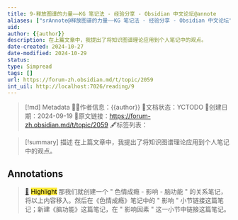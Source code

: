 ```yaml
---
title: 9-释放图谱的力量——KG 笔记法 - 经验分享 - Obsidian 中文论坛@annote
aliases: ["srAnnote@释放图谱的力量——KG 笔记法 - 经验分享 - Obsidian 中文论坛"]
uid: 
author: {{author}}
description: 在上篇文章中，我提出了将知识图谱理论应用到个人笔记中的观点。
date-created: 2024-10-27
date-modified: 2024-10-29
status: 
type: Simpread
tags: []
url: https://forum-zh.obsidian.md/t/topic/2059
int_uil: http://localhost:7026/reading/9
---
```


> [!md] Metadata
> 🙇‍♂作者信息：{{author}}
> 🌱文档状态：YCTODO
> 📅创建日期：2024-09-19
> 🔗原文链接：https://forum-zh.obsidian.md/t/topic/2059
> 🖋标签列表：

> [!summary] 描述
> 在上篇文章中，我提出了将知识图谱理论应用到个人笔记中的观点。

## Annotations

> [📌](<http://localhost:7026/reading/9#id=1726745182588>) <mark style="background-color: #ffeb3b">Highlight</mark>
> 那我们就创建一个 " 色情成瘾 - 影响 - 脑功能 " 的关系笔记，将以上内容移入。然后在《色情成瘾》笔记中的 " 影响 " 小节链接这篇笔记；新建《脑功能》这篇笔记，在 " 影响因素 " 这一小节中链接这篇笔记。
